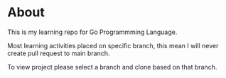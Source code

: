 # About

This is my learning repo for Go Programmming Language.

Most learning activities placed on specific branch, this mean I will never create pull request to main branch.

To view project please select a branch and clone based on that branch.
